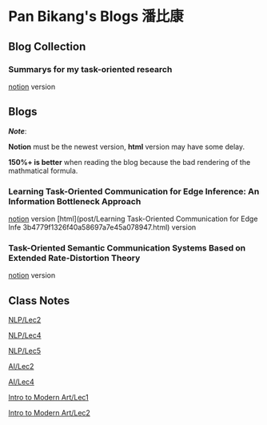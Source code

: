 # Pan Bikang's Blogs **潘比康**
## Blog Collection
### Summarys for my task-oriented research
[notion](https://panbk.notion.site/Task-oriented-communication-ad568a28bfc5425f9468442c2087dc2c) version


## Blogs
***Note***: 

**Notion** must be the newest version, **html** version may have some delay.

**150%+ is better** when reading the blog because the bad rendering of the mathmatical formula.
### Learning Task-Oriented Communication for Edge Inference: An Information Bottleneck Approach
[notion](https://panbk.notion.site/Learning-Task-Oriented-Communication-for-Edge-Inference-An-Information-Bottleneck-Approach-5b260131f8694957b11a35a1e127311e) version
[html](post/Learning Task-Oriented Communication for Edge Infe 3b4779f1326f40a58697a7e45a078947.html) version

### Task-Oriented Semantic Communication Systems Based on Extended Rate-Distortion Theory
[notion](https://panbk.notion.site/Task-Oriented-Semantic-Communication-Systems-Based-on-Extended-Rate-Distortion-Theory-a49d6f2f8de5433d9251c4ea82f9c8b3) version

## Class Notes

[NLP/Lec2](post/Note-CS274A-Lec2.html)

[NLP/Lec4](post/Note-CS274A-Lec4.html)

[NLP/Lec5](post/Note-CS274A-Lec5.html)

[AI/Lec2](post/Note-CS182-Lec2.html)

[AI/Lec4](post/Note-CS182-Lec4.html)

[Intro to Modern Art/Lec1](post/Note-ARTS1405-Lec1.html)

[Intro to Modern Art/Lec2](post/Note-ARTS1405-Lec2.html)
